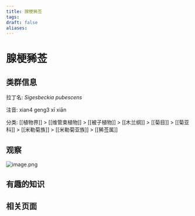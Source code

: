 ```yaml
---
title: 腺梗豨莶
tags: 
draft: false
aliases:
---
```

# 腺梗豨莶

## 类群信息

拉丁名: *Sigesbeckia pubescens*

注音: xian4 geng3 xī xiān

分类: [[植物界]] > [[维管束植物]] > [[被子植物]] > [[木兰纲]] > [[菊目]] > [[菊亚科]] > [[米勒菊族]] > [[米勒菊亚族]] > [[豨莶属]]

## 观察

![image.png](https://gotcha-picgo-bed.oss-cn-beijing.aliyuncs.com/20231230235223.png)


## 有趣的知识

## 相关页面

